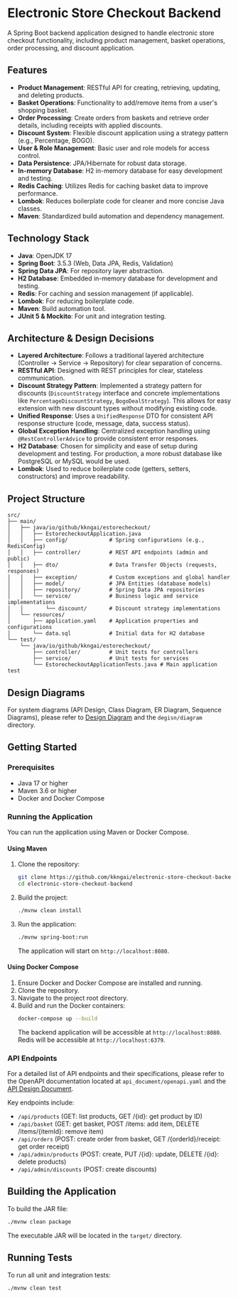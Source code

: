 # Electronic Store Checkout Backend

A Spring Boot backend application designed to handle electronic store checkout functionality, including product management, basket operations, order processing,
and discount application.

## Features

- **Product Management**: RESTful API for creating, retrieving, updating, and deleting products.
- **Basket Operations**: Functionality to add/remove items from a user's shopping basket.
- **Order Processing**: Create orders from baskets and retrieve order details, including receipts with applied discounts.
- **Discount System**: Flexible discount application using a strategy pattern (e.g., Percentage, BOGO).
- **User & Role Management**: Basic user and role models for access control.
- **Data Persistence**: JPA/Hibernate for robust data storage.
- **In-memory Database**: H2 in-memory database for easy development and testing.
- **Redis Caching**: Utilizes Redis for caching basket data to improve performance.
- **Lombok**: Reduces boilerplate code for cleaner and more concise Java classes.
- **Maven**: Standardized build automation and dependency management.

## Technology Stack

- **Java**: OpenJDK 17
- **Spring Boot**: 3.5.3 (Web, Data JPA, Redis, Validation)
- **Spring Data JPA**: For repository layer abstraction.
- **H2 Database**: Embedded in-memory database for development and testing.
- **Redis**: For caching and session management (if applicable).
- **Lombok**: For reducing boilerplate code.
- **Maven**: Build automation tool.
- **JUnit 5 & Mockito**: For unit and integration testing.

## Architecture & Design Decisions

- **Layered Architecture**: Follows a traditional layered architecture (Controller -> Service -> Repository) for clear separation of concerns.
- **RESTful API**: Designed with REST principles for clear, stateless communication.
- **Discount Strategy Pattern**: Implemented a strategy pattern for discounts (`DiscountStrategy` interface and concrete implementations
  like `PercentageDiscountStrategy`, `BogoDealStrategy`). This allows for easy extension with new discount types without modifying existing code.
- **Unified Response**: Uses a `UnifiedResponse` DTO for consistent API response structure (code, message, data, success status).
- **Global Exception Handling**: Centralized exception handling using `@RestControllerAdvice` to provide consistent error responses.
- **H2 Database**: Chosen for simplicity and ease of setup during development and testing. For production, a more robust database like PostgreSQL or MySQL would
  be used.
- **Lombok**: Used to reduce boilerplate code (getters, setters, constructors) and improve readability.

## Project Structure

```
src/
├── main/
│   ├── java/io/github/kkngai/estorecheckout/
│   │   ├── EstorecheckoutApplication.java
│   │   ├── config/             # Spring configurations (e.g., RedisConfig)
│   │   ├── controller/         # REST API endpoints (admin and public)
│   │   ├── dto/                # Data Transfer Objects (requests, responses)
│   │   ├── exception/          # Custom exceptions and global handler
│   │   ├── model/              # JPA Entities (database models)
│   │   ├── repository/         # Spring Data JPA repositories
│   │   └── service/            # Business logic and service implementations
│   │       └── discount/       # Discount strategy implementations
│   └── resources/
│       ├── application.yaml    # Application properties and configurations
│       └── data.sql            # Initial data for H2 database
└── test/
    └── java/io/github/kkngai/estorecheckout/
        ├── controller/         # Unit tests for controllers
        ├── service/            # Unit tests for services
        └── EstorecheckoutApplicationTests.java # Main application test
```

## Design Diagrams

For system diagrams (API Design, Class Diagram, ER Diagram, Sequence Diagrams), please refer to [Design Diagram](DesignDiagram.md) and the `degisn/diagram` directory.

## Getting Started

### Prerequisites

- Java 17 or higher
- Maven 3.6 or higher
- Docker and Docker Compose

### Running the Application

You can run the application using Maven or Docker Compose.

#### Using Maven

1. Clone the repository:
   ```bash
   git clone https://github.com/kkngai/electronic-store-checkout-backend.git
   cd electronic-store-checkout-backend
   ```
2. Build the project:
   ```bash
   ./mvnw clean install
   ```
3. Run the application:
   ```bash
   ./mvnw spring-boot:run
   ```
   The application will start on `http://localhost:8080`.

#### Using Docker Compose

1. Ensure Docker and Docker Compose are installed and running.
2. Clone the repository.
3. Navigate to the project root directory.
4. Build and run the Docker containers:
   ```bash
   docker-compose up --build
   ```
   The backend application will be accessible at `http://localhost:8080`. Redis will be accessible at `http://localhost:6379`.

### API Endpoints

For a detailed list of API endpoints and their specifications, please refer to the OpenAPI documentation located at `api_document/openapi.yaml` and
the [API Design Document](degisn/diagram/api_design.md).

Key endpoints include:

- `/api/products` (GET: list products, GET /{id}: get product by ID)
- `/api/basket` (GET: get basket, POST /items: add item, DELETE /items/{itemId}: remove item)
- `/api/orders` (POST: create order from basket, GET /{orderId}/receipt: get order receipt)
- `/api/admin/products` (POST: create, PUT /{id}: update, DELETE /{id}: delete products)
- `/api/admin/discounts` (POST: create discounts)

## Building the Application

To build the JAR file:

```bash
./mvnw clean package
```

The executable JAR will be located in the `target/` directory.

## Running Tests

To run all unit and integration tests:

```bash
./mvnw clean test
```